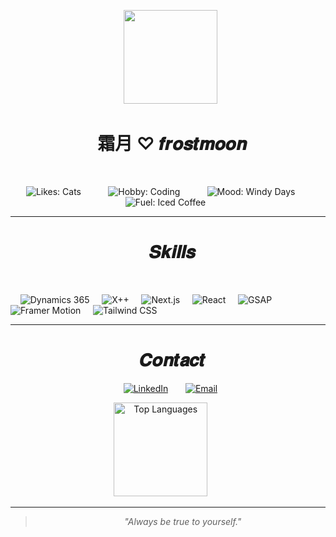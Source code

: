 <p align="center">
  <img src="https://imgur.com/nus0Lzl.png" width="150"/>
  <H1 align="center">
  霜月 ♡ 𝒇𝒓𝒐𝒔𝒕𝒎𝒐𝒐𝒏 
</H1>
</p>
<dl>
<div align="center">
    <p>
    <img src="https://img.shields.io/badge/Likes-Cats%20🐾-8892b0?style=for-the-badge&logoColor=white" alt="Likes: Cats"/>
    &nbsp;
    <img src="https://img.shields.io/badge/Hobby-Coding%20💻-ccd6f6?style=for-the-badge&labelColor=8892b0&color=ccd6f6" alt="Hobby: Coding"/>
    &nbsp;
    <img src="https://img.shields.io/badge/Mood-Windy%20Days%20🍃-8892b0?style=for-the-badge&logoColor=white" alt="Mood: Windy Days"/>
    &nbsp;
    <img src="https://img.shields.io/badge/Fuel-Iced%20Coffee%20☕-172a45?style=for-the-badge&logoColor=white" alt="Fuel: Iced Coffee"/>
  </p>
</div>

---
<H1 align="center">
  𝑺𝒌𝒊𝒍𝒍𝒔
</H1>
</p>
<dl>
  <p>
    <img src="https://img.shields.io/badge/Dynamics_365-002050?style=for-the-badge&logo=microsoft-dynamics-365&logoColor=white" alt="Dynamics 365"/>
    <img src="https://img.shields.io/badge/X++-5D6D7E?style=for-the-badge&logo=microsoft&logoColor=white" alt="X++"/>
    <img src="https://img.shields.io/badge/Next.js-000000?style=for-the-badge&logo=nextdotjs&logoColor=white" alt="Next.js"/>
    <img src="https://img.shields.io/badge/React-20232A?style=for-the-badge&logo=react&logoColor=61DAFB" alt="React"/>
    <img src="https://img.shields.io/badge/GSAP-88CE02?style=for-the-badge&logo=greensock&logoColor=white" alt="GSAP"/>
    <img src="https://img.shields.io/badge/Framer_Motion-0055FF?style=for-the-badge&logo=framer&logoColor=white" alt="Framer Motion"/>
    <img src="https://img.shields.io/badge/Tailwind_CSS-38B2AC?style=for-the-badge&logo=tailwind-css&logoColor=white" alt="Tailwind CSS"/>
  </p>
</div>

---
<H1 align="center">
  𝑪𝒐𝒏𝒕𝒂𝒄𝒕
</H1>
<p align="center">
  <a href="https://linkedin.com/in/fatihahmuhd/" target="_blank"><img src="https://img.shields.io/badge/LinkedIn-0A66C2?style=for-the-badge&logo=linkedin&logoColor=white" alt="LinkedIn"/></a>
  &nbsp;
  <a href="mailto:frostmoondev@gmail.com" target="_blank"><img src="https://img.shields.io/badge/Email-8892b0?style=for-the-badge&logo=gmail&logoColor=white" alt="Email"/></a>
</p>
<p align="center">
    <img src="https://github-readme-stats.vercel.app/api/top-langs/?username=frostmoon-dev&layout=compact&hide_border=true&bg_color=0a192f&title_color=64ffda&text_color=ccd6f6" alt="Top Languages" height="150">
    &nbsp; &nbsp; &nbsp;
</p>

---

> <p align="center">
>  <i>"Always be true to yourself."</i>
> </p>
